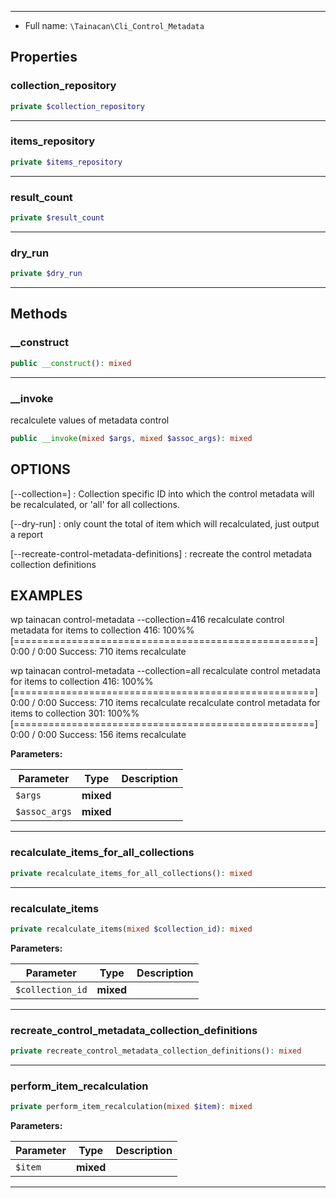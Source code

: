 
***

* Full name: `\Tainacan\Cli_Control_Metadata`

## Properties

### collection_repository

```php
private $collection_repository
```

***

### items_repository

```php
private $items_repository
```

***

### result_count

```php
private $result_count
```

***

### dry_run

```php
private $dry_run
```

***

## Methods

### __construct

```php
public __construct(): mixed
```

***

### __invoke

recalculete values of metadata control

```php
public __invoke(mixed $args, mixed $assoc_args): mixed
```

## OPTIONS
[--collection=<value>]
: <value> Collection specific ID into which the control metadata will be recalculated, or 'all' for all collections.

[--dry-run]
: only count the total of item which will recalculated, just output a report

[--recreate-control-metadata-definitions]
: recreate the control metadata collection definitions

## EXAMPLES

wp tainacan control-metadata --collection=416
recalculate control metadata for items to collection 416:  100%% [====================================================] 0:00 / 0:00
Success:
710 items recalculate


wp tainacan control-metadata --collection=all
recalculate control metadata for items to collection 416:  100%% [====================================================] 0:00 / 0:00
Success:
710 items recalculate
recalculate control metadata for items to collection 301:  100%% [====================================================] 0:00 / 0:00
Success:
156 items recalculate

**Parameters:**

| Parameter     | Type      | Description |
|---------------|-----------|-------------|
| `$args`       | **mixed** |             |
| `$assoc_args` | **mixed** |             |

***

### recalculate_items_for_all_collections

```php
private recalculate_items_for_all_collections(): mixed
```

***

### recalculate_items

```php
private recalculate_items(mixed $collection_id): mixed
```

**Parameters:**

| Parameter        | Type      | Description |
|------------------|-----------|-------------|
| `$collection_id` | **mixed** |             |

***

### recreate_control_metadata_collection_definitions

```php
private recreate_control_metadata_collection_definitions(): mixed
```

***

### perform_item_recalculation

```php
private perform_item_recalculation(mixed $item): mixed
```

**Parameters:**

| Parameter | Type      | Description |
|-----------|-----------|-------------|
| `$item`   | **mixed** |             |

***
